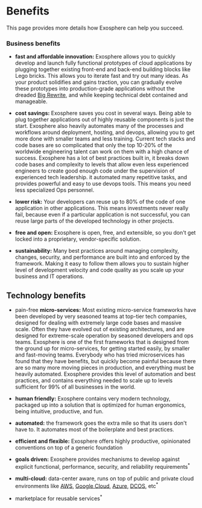 # Benefits

This page provides more details how Exosphere can help you succeed.


### Business benefits

* __fast and affordable innovation:__
  Exosphere allows you to quickly develop and launch fully functional prototypes
  of cloud applications
  by plugging together existing front-end and back-end building blocks
  like Lego bricks.
  This allows you to iterate fast and try out many ideas.
  As your product solidifies and gains traction,
  you can gradually evolve these prototypes into production-grade applications
  without the dreaded [Big Rewrite](http://onstartups.com/tabid/3339/bid/2596/Why-You-Should-Almost-Never-Rewrite-Your-Software.aspx),
  and while keeping technical debt contained and manageable.

* __cost savings:__
  Exosphere saves you cost in several ways.
  Being able to plug together applications out of highly reusable components
  is just the start.
  Exosphere also heavily automates many of the processes and workflows
  around deployment, hosting, and devops,
  allowing you to get more done with smaller teams and less training.
  Current tech stacks and code bases are so complicated
  that only the top 10-20% of the worldwide engineering talent can work on them
  with a high chance of success.
  Exosphere has a lot of best practices built in,
  it breaks down code bases and complexity to levels
  that allow even less experienced engineers to create good enough code
  under the supervision of experienced tech leadership.
  it automated many repetitive tasks,
  and provides powerful and easy to use devops tools.
  This means you need less specialized Ops personnel.

* __lower risk:__
  Your developers can reuse up to 80% of the code of one application in other applications.
  This means investments never really fail,
  because even if a particular application is not successful,
  you can reuse large parts of the developed technology in other projects.

* __free and open:__
  Exosphere is open, free, and extensible,
  so you don't get locked into a proprietary, vendor-specific solution.

* __sustainability:__
  Many best practices around managing complexity, changes, security, and performance
  are built into and enforced by the framework.
  Making it easy to follow them allows you to
  sustain higher level of development velocity and code quality
  as you scale up your business and IT operations.


## Technology benefits


- pain-free __micro-services:__
  Most existing micro-service frameworks have been developed by
  very seasoned teams at top-tier tech companies,
  designed for dealing with extremely large code bases and massive scale.
  Often they have evolved out of existing architectures,
  and are designed for extreme-scale operation by seasoned developers and ops teams.
  Exosphere is one of the first frameworks
  that is designed from the ground up for micro-services,
  for getting started easily, by smaller and fast-moving teams.
  Everybody who has tried microservices has found that they have benefits,
  but quickly become painful because there are so many more moving pieces in production,
  and everything must be heavily automated.
  Exosphere provides this level of automation and best practices,
  and contains everything needed to scale up to levels sufficient for 99% of all businesses in the world.

- __human friendly:__
  Exosphere contains very modern technology,
  packaged up into a solution that is optimized for
  human ergonomics, being intuitive, productive, and fun.

- __automated:__
  the framework goes the extra mile so that its users don't have to.
  It automates most of the boilerplate and best practices.

- __efficient and flexible:__
  Exosphere offers highly productive, opinionated conventions
  on top of a generic foundation

- __goals driven:__
  Exosphere provides mechanisms to develop against explicit
  functional, performance, security, and reliability requirements<sup>&#42;</sup>

- __multi-cloud:__
  data-center aware, runs on top of public and private cloud environments
  like [AWS](https://aws.amazon.com),
  [Google Cloud](https://cloud.google.com),
  [Azure](https://azure.microsoft.com),
  [DCOS](https://dcos.io), etc<sup>&#42;</sup>

- marketplace for reusable services<sup>&#42;</sup>


